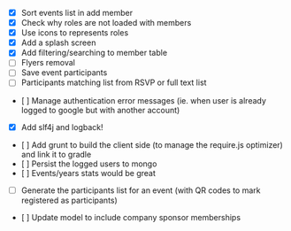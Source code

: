  - [x] Sort events list in add member</s>
 - [x] Check why roles are not loaded with members</s>
 - [x] Use icons to represents roles
 - [x] Add a splash screen
 - [x] Add filtering/searching to member table
 - [ ] Flyers removal
 - [ ] Save event participants
 - [ ] Participants matching list from RSVP or full text list
 - [ ] Manage authentication error messages (ie. when user is already logged to google but with another account)
 - [x] Add slf4j and logback!
 - [ ] Add grunt to build the client side (to manage the require.js optimizer) and link it to gradle
 - [ ] Persist the logged users to mongo 
 - [ ] Events/years stats would be great
 - [ ] Generate the participants list for an event (with QR codes to mark registered as participants)
 - [ ] Update model to include company sponsor memberships
